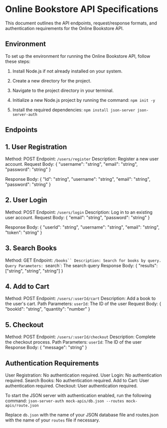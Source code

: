 #  Online Bookstore API Specifications

This document outlines the API endpoints, request/response formats, and authentication requirements for the Online Bookstore API.

## Environment

To set up the environment for running the Online Bookstore API, follow these steps:

1. Install Node.js if not already installed on your system.
2. Create a new directory for the project.
3. Navigate to the project directory in your terminal.
4. Initialize a new Node.js project by running the command:
`npm init -y`

5. Install the required dependencies:
`npm install json-server json-server-auth`

## Endpoints

## 1. User Registration

Method: POST
Endpoint: `/users/register`
Description: Register a new user account.
Request Body:
{
  "username": "string",
  "email": "string",
  "password": "string"
}

Response Body:
{
  "Id": "string",
  "username": "string",
  "email": "string",
  "password": "string"
}


## 2. User Login

Method: POST
Endpoint: `/users/login`
Description: Log in to an existing user account.
Request Body:
{
  "email": "string",
  "password": "string"
}

Response Body:
{
  "userId": "string",
  "username": "string",
  "email": "string",
  "token": "string"
}


## 3. Search Books

Method: GET
Endpoint: `/books``
Description: Search for books by query.
Query Parameters:
`search`: The search query
Response Body:
{
  "results": ["string", "string", "string"]
}


## 4. Add to Cart

Method: POST
Endpoint: `/users/:userId/cart`
Description: Add a book to the user's cart.
Path Parameters:
`userId`: The ID of the user
Request Body:
{
  "bookId": "string",
  "quantity": "number"
}

## 5. Checkout

Method: POST
Endpoint: `/users/:userId/checkout`
Description: Complete the checkout process.
Path Parameters:
`userId`: The ID of the user
Response Body:
{
  "message": "string"
}


## Authentication Requirements

User Registration: No authentication required.
User Login: No authentication required.
Search Books: No authentication required.
Add to Cart: User authentication required.
Checkout: User authentication required.

To start the JSON server with authentication enabled, run the following command:
`json-server-auth mock-apis/db.json --routes mock-apis/route.json`


Replace `db.json` with the name of your JSON database file and routes.json with the name of your `routes` file if necessary.
